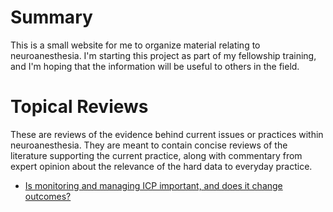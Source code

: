 <!-- TITLE: NeuroWiki Home -->

# Summary
This is a small website for me to organize material relating to neuroanesthesia. I'm starting this project as part of my fellowship training, and I'm hoping that the information will be useful to others in the field.

# Topical Reviews

These are reviews of the evidence behind current issues or practices within neuroanesthesia. They are meant to contain concise reviews of the literature supporting the current practice, along with commentary from expert opinion about the relevance of the hard data to everyday practice.

* [Is monitoring and managing ICP important, and does it change outcomes?](/icp_review)

